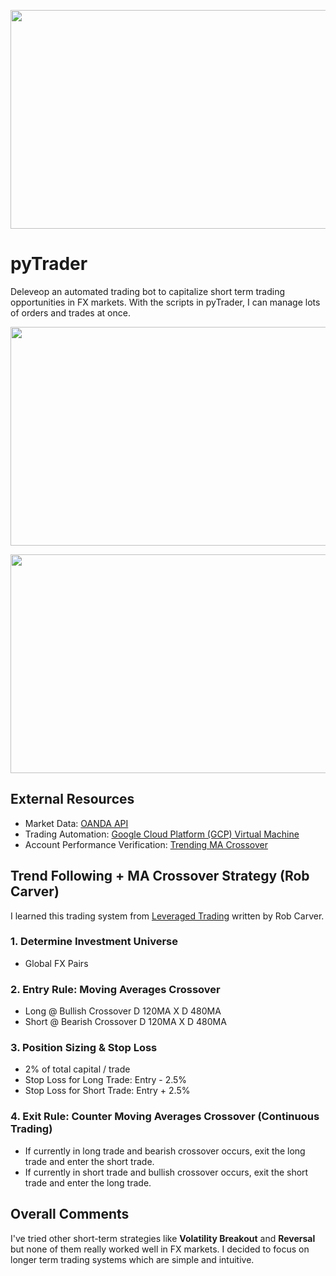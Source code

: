 <p align="center">
  <img width="800" height="350" src="https://user-images.githubusercontent.com/41933169/139356204-1253068f-b11c-4507-a921-6e77112b7a55.png">
</p>

# pyTrader

Deleveop an automated trading bot to capitalize short term trading opportunities in FX markets. With the scripts in pyTrader, I can manage lots of orders and trades at once.

<p align="center">
  <img width="800" height="350" src="https://user-images.githubusercontent.com/41933169/140251156-0dadf0d7-ff8d-4a40-a598-95bb8ecc9c1d.png">
</p>

<p align="center">
  <img width="800" height="350" src="https://user-images.githubusercontent.com/41933169/140251232-6cec6486-fc71-4225-982c-c000e0a8c981.png">
</p>

## External Resources

- Market Data: [OANDA API](https://developer.oanda.com/)
- Trading Automation: [Google Cloud Platform (GCP) Virtual Machine](https://cloud.google.com/)
- Account Performance Verification: [Trending MA Crossover](https://www.myfxbook.com/members/EddieShin/trending-ma-crossover/9170659)

## Trend Following + MA Crossover Strategy (Rob Carver)

I learned this trading system from [Leveraged Trading](https://www.amazon.com/Leveraged-Trading-professional-approach-trading/dp/0857197215/ref=sr_1_1?crid=21M6UR528CUFU&keywords=Leveraged+Trading%3A+A+professional+approach+to+trading+FX%2C+stocks+on+margin%2C+CFDs%2C+spread+bets+and+futures+for+all+traders&qid=1636410285&sprefix=leveraged+trading+a+professional+approach+to+trading+fx%2C+stocks+on+margin%2C+cfds%2C+spread+bets+and+futures+for+all+traders%2Caps%2C309&sr=8-1) written by Rob Carver.

### 1. Determine Investment Universe

- Global FX Pairs

### 2. Entry Rule: Moving Averages Crossover

- Long @ Bullish Crossover D 120MA X D 480MA
- Short @ Bearish Crossover D 120MA X D 480MA

### 3. Position Sizing & Stop Loss

- 2% of total capital / trade
- Stop Loss for Long Trade: Entry - 2.5%
- Stop Loss for Short Trade: Entry + 2.5% 

### 4. Exit Rule: Counter Moving Averages Crossover (Continuous Trading)

- If currently in long trade and bearish crossover occurs, exit the long trade and enter the short trade.
- If currently in short trade and bullish crossover occurs, exit the short trade and enter the long trade.

## Overall Comments

I've tried other short-term strategies like **Volatility Breakout** and **Reversal** but none of them really worked well in FX markets. I decided to focus on longer term trading systems which are simple and intuitive.

<!-- ## Monthly Support/Resistance Reversal Strategy

### 1. Determine Investment Universe

- Global FX Pairs

### 2. Entry Rule

- Determine monthly lows and highs.
- Place two types of orders at the same time: limit order for reversal and stop order for breakout

### 3. Position Sizing

- 0.01% per trade

### 4. Stop Loss for Risk Management

- Entry +/- Average True Range (ATR)
- Close at the end of day (24 hours time cut)



In addition to technical components of the strategy, it also utilizies time-series data prediction model called **Prophet** developed by Facebook. Prophet is a procedure for forecasting time series data based on an additive model where non-linear trends are fit with yearly, weekly, and daily seasonality, plus holiday effects. You can learn more about this [here](https://facebook.github.io/prophet/). -->
